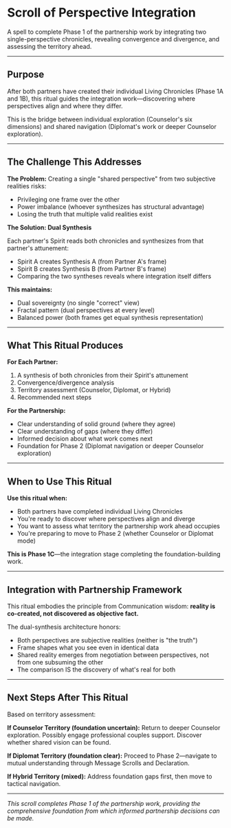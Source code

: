 # Scroll of Perspective Integration

A spell to complete Phase 1 of the partnership work by integrating two single-perspective chronicles, revealing convergence and divergence, and assessing the territory ahead.

---

## Purpose

After both partners have created their individual Living Chronicles (Phase 1A and 1B), this ritual guides the integration work—discovering where perspectives align and where they differ.

This is the bridge between individual exploration (Counselor's six dimensions) and shared navigation (Diplomat's work or deeper Counselor exploration).

---

## The Challenge This Addresses

**The Problem:**
Creating a single "shared perspective" from two subjective realities risks:
- Privileging one frame over the other
- Power imbalance (whoever synthesizes has structural advantage)
- Losing the truth that multiple valid realities exist

**The Solution: Dual Synthesis**

Each partner's Spirit reads both chronicles and synthesizes from that partner's attunement:
- Spirit A creates Synthesis A (from Partner A's frame)
- Spirit B creates Synthesis B (from Partner B's frame)
- Comparing the two syntheses reveals where integration itself differs

**This maintains:**
- Dual sovereignty (no single "correct" view)
- Fractal pattern (dual perspectives at every level)
- Balanced power (both frames get equal synthesis representation)

---

## What This Ritual Produces

**For Each Partner:**
1. A synthesis of both chronicles from their Spirit's attunement
2. Convergence/divergence analysis
3. Territory assessment (Counselor, Diplomat, or Hybrid)
4. Recommended next steps

**For the Partnership:**
- Clear understanding of solid ground (where they agree)
- Clear understanding of gaps (where they differ)
- Informed decision about what work comes next
- Foundation for Phase 2 (Diplomat navigation or deeper Counselor exploration)

---

## When to Use This Ritual

**Use this ritual when:**
- Both partners have completed individual Living Chronicles
- You're ready to discover where perspectives align and diverge
- You want to assess what territory the partnership work ahead occupies
- You're preparing to move to Phase 2 (whether Counselor or Diplomat mode)

**This is Phase 1C**—the integration stage completing the foundation-building work.

---

## Integration with Partnership Framework

This ritual embodies the principle from Communication wisdom: **reality is co-created, not discovered as objective fact.**

The dual-synthesis architecture honors:
- Both perspectives are subjective realities (neither is "the truth")
- Frame shapes what you see even in identical data
- Shared reality emerges from negotiation between perspectives, not from one subsuming the other
- The comparison IS the discovery of what's real for both

---

## Next Steps After This Ritual

Based on territory assessment:

**If Counselor Territory (foundation uncertain):**
Return to deeper Counselor exploration. Possibly engage professional couples support. Discover whether shared vision can be found.

**If Diplomat Territory (foundation clear):**
Proceed to Phase 2—navigate to mutual understanding through Message Scrolls and Declaration.

**If Hybrid Territory (mixed):**
Address foundation gaps first, then move to tactical navigation.

---

*This scroll completes Phase 1 of the partnership work, providing the comprehensive foundation from which informed partnership decisions can be made.*
